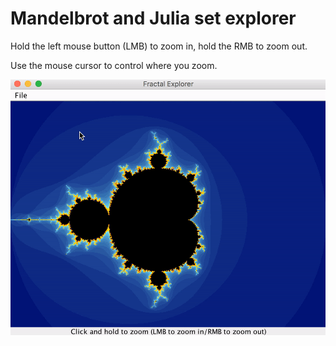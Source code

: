 # Mandelbrot and Julia set explorer

Hold the left mouse button (LMB) to zoom in, hold the RMB to zoom out.

Use the mouse cursor to control where you zoom.


 ![alt tag](images/demo_0.gif)
 
